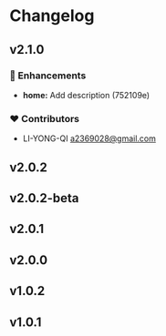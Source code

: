 # Changelog

## v2.1.0


### 🚀 Enhancements

- **home:** Add description (752109e)

### ❤️ Contributors

- LI-YONG-QI <a2369028@gmail.com>

## v2.0.2

## v2.0.2-beta

## v2.0.1

## v2.0.0

## v1.0.2

## v1.0.1
